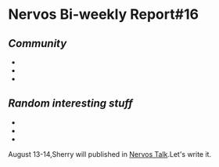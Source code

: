 # Nervos Bi-weekly Report#16


## ***Community***

-

-

-

## ***Random interesting stuff***

-

-

-


August 13-14,Sherry will published in [Nervos Talk](https://talk.nervos.org/).Let's write it.

